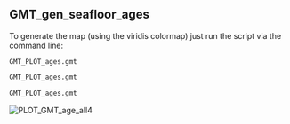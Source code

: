 ## GMT_gen_seafloor_ages

To generate the map (using the viridis colormap) just run the script via the command line:
```shell
GMT_PLOT_ages.gmt
```
```bash
GMT_PLOT_ages.gmt
```

```sh
GMT_PLOT_ages.gmt
```



![PLOT_GMT_age_all4](https://user-images.githubusercontent.com/23025878/59592798-082a0380-90f1-11e9-861f-66a6e46deff0.png)
